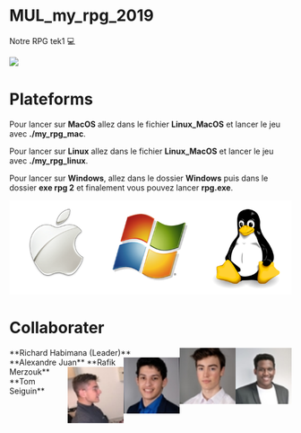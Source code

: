 # MUL_my_rpg_2019
Notre RPG tek1 :computer:

![](images/main.gif)

# Plateforms

Pour lancer sur **MacOS** allez dans le fichier **Linux_MacOS** et lancer le jeu avec **./my_rpg_mac**.

Pour lancer sur **Linux** allez dans le fichier **Linux_MacOS** et lancer le jeu avec **./my_rpg_linux**.

Pour lancer sur **Windows**, allez dans le dossier **Windows** puis dans le dossier **exe rpg 2** et finalement vous pouvez lancer **rpg.exe**.

![](images/windows-mac-os-linux.png)

# Collaborater

<img align="right" width="100" height="100" src="images/rich.jpeg">
**Richard Habimana (Leader)**

<img align="right" width="100" height="100" src="images/juan.jpeg">
**Alexandre Juan**

<img align="right" width="100" height="100" src="images/rafik.jpeg">
**Rafik Merzouk**

<img align="right" width="100" height="100" src="images/tom.jpeg">
**Tom Seiguin**
